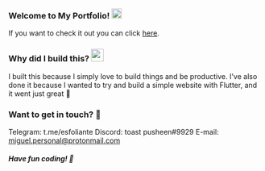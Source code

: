 ### Welcome to My Portfolio! <img src="https://raw.githubusercontent.com/iampavangandhi/iampavangandhi/master/gifs/Hi.gif" width="20px">

If you want to check it out you can click [here](esfoliante.github.io).

### Why did I build this? <img src="https://thumbs.gfycat.com/FrighteningPlasticHuman.webp" width="25px">

I built this because I simply love to build things and be productive.
I've also done it because I wanted to try and build a simple website with Flutter, and it went just great 🥰

### Want to get in touch? 👀

Telegram: t.me/esfoliante
Discord: toast pusheen#9929
E-mail: miguel.personal@protonmail.com


##### Have fun coding! 💙